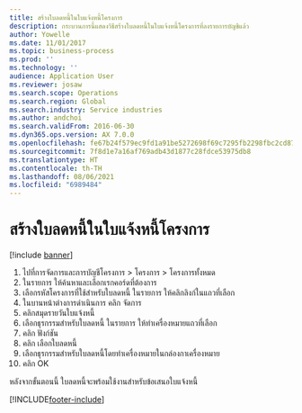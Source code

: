 ```yaml
---
title: สร้างใบลดหนี้ในใบแจ้งหนี้โครงการ
description: กระบวนการนี้แสดงวิธีสร้างใบลดหนี้ในใบแจ้งหนี้โครงการที่ลงรายการบัญชีแล้ว
author: Yowelle
ms.date: 11/01/2017
ms.topic: business-process
ms.prod: ''
ms.technology: ''
audience: Application User
ms.reviewer: josaw
ms.search.scope: Operations
ms.search.region: Global
ms.search.industry: Service industries
ms.author: andchoi
ms.search.validFrom: 2016-06-30
ms.dyn365.ops.version: AX 7.0.0
ms.openlocfilehash: fe67b24f579ec9fd1a91be5272698f69c7295fb2298fbc2cd872f24a5858ce99
ms.sourcegitcommit: 7f8d1e7a16af769adb43d1877c28fdce53975db8
ms.translationtype: HT
ms.contentlocale: th-TH
ms.lasthandoff: 08/06/2021
ms.locfileid: "6989484"
---
```

# <a name="create-a-credit-note-on-project-invoices"></a>สร้างใบลดหนี้ในใบแจ้งหนี้โครงการ

[!include [banner](../../includes/banner.md)]

1. ไปที่การจัดการและการบัญชีโครงการ > โครงการ > โครงการทั้งหมด 
2. ในรายการ ให้ค้นหาและเลือกเรกคอร์ดที่ต้องการ 
3. เลือกรหัสโครงการที่ใช้สำหรับใบลดหนี้ ในรายการ ให้คลิกลิงก์ในแถวที่เลือก 
4. ในบานหน้าต่างการดำเนินการ คลิก จัดการ 
5. คลิกสมุดรายวันใบแจ้งหนี้ 
6. เลือกธุรกรรมสำหรับใบลดหนี้ ในรายการ ให้ทำเครื่องหมายแถวที่เลือก 
7. คลิก ฟังก์ชัน 
8. คลิก เลือกใบลดหนี้ 
9. เลือกธุรกรรมสำหรับใบลดหนี้โดยทำเครื่องหมายในกล่องกาเครื่องหมาย
10. คลิก OK 

หลังจากขั้นตอนนี้ ใบลดหนี้จะพร้อมใช้งานสำหรับข้อเสนอใบแจ้งหนี้


[!INCLUDE[footer-include](../../includes/footer-banner.md)]